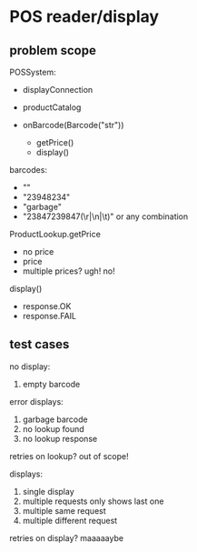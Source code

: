 
# POS reader/display 

## problem scope

POSSystem:

- displayConnection
- productCatalog

- onBarcode(Barcode("str"))
  - getPrice() 
  - display()

barcodes:

- ""
- "23948234"
- "garbage"
- "23847239847(\r|\n|\t)" or any combination

ProductLookup.getPrice

- no price
- price
- multiple prices?  ugh! no!

display()

- response.OK
- response.FAIL

## test cases

no display:
1. empty barcode

error displays:
1. garbage barcode
2. no lookup found 
3. no lookup response

retries on lookup?  out of scope!

displays:
1. single display
2. multiple requests only shows last one
3. multiple same request
4. multiple different request

retries on display?  maaaaaybe